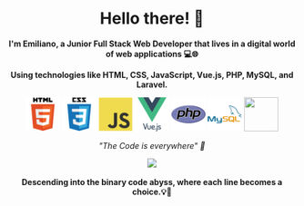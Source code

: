 <div align='center'>
  <h1 align='center'>Hello there! 👋</h1>
  <p align='center'><strong>I'm Emiliano, a Junior Full Stack Web Developer that lives in a digital world of web applications 💻🌐</strong></p>
  <p align='center'><strong>Using technologies like HTML, CSS, JavaScript, Vue.js, PHP, MySQL, and Laravel.</strong></p>
  <img src="https://raw.githubusercontent.com/devicons/devicon/master/icons/html5/html5-original-wordmark.svg" width="60px" height="60px"/> 
  <img src="https://raw.githubusercontent.com/devicons/devicon/master/icons/css3/css3-original-wordmark.svg" width="60px" height="60px"/> 
  <img src="https://raw.githubusercontent.com/devicons/devicon/master/icons/javascript/javascript-original.svg" width="60px" height="60px"/>
  <img src="https://raw.githubusercontent.com/devicons/devicon/master/icons/vuejs/vuejs-original-wordmark.svg" width="60px" height="60px"/> 
  <img src="https://raw.githubusercontent.com/devicons/devicon/master/icons/php/php-original.svg" width="60px" height="60px"/> 
  <img src="https://raw.githubusercontent.com/devicons/devicon/master/icons/mysql/mysql-original-wordmark.svg" width="60px" height="60px"/> 
  <img src="https://cdn3.iconfinder.com/data/icons/logos-and-brands-adobe/512/194_Laravel-512.png" width="60px" height="60px"/> 
  <p align='center'><i>"The Code is everywhere" 👀</i></p>
  <img src='https://cdn.bestmovie.it/wp-content/uploads/2022/12/the-matrix.jpg' width='700px'>
  <p align='center'><strong>Descending into the binary code abyss, where each line becomes a choice.💡🚀</strong></p>
</div>










